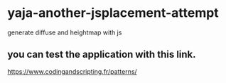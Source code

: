 # yaja-another-jsplacement-attempt
generate diffuse and heightmap with js
## you can test the application with this link.
https://www.codingandscripting.fr/patterns/
